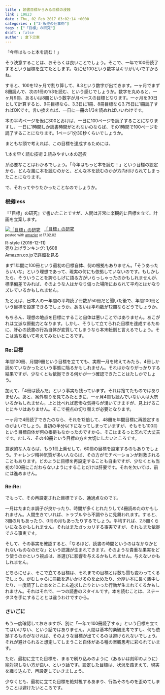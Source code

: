 ```yaml
---
title : 読書目標からみる目標の浸蝕
link : 19823
date : Thu, 02 Feb 2017 03:02:14 +0000
categories : ["3-叛逆の仕事術"]
tags : ["「目標」の研究"]
draft : false
author : 倉下忠憲
---
```


「今年はもっと本を読む！」

そう決意することは、おそらくは良いことでしょう。そこで、一年で100冊読了するという目標を立てたとします。なにせ100という数字はキリがいいですからね。

すると、100を12ヶ月で割り算して、8.3という数字が出てきます。一ヶ月でまず8冊読んで、次の1冊の1/3を読む、という感じでしょうか。数字を丸めると、一ヶ月9冊、あるいは8冊という数字が月ベースの目標となります。一ヶ月を30日として計算すると、9冊目標なら、3.3日に1冊、8冊目標なら3.75日に1冊読了すればOKです。言い換えれば、一日に一冊の1/3を読めればいいわけです。

本の平均ページを仮に300とおけば、一日に100ページを読了することになりますし、一日に1時間しか読書時間がとれないのならば、その1時間で100ページを読了することになります。1ページ1分30秒くらいでしょうか。

まともな頭で考えれば、この目標を達成するためには、

1.本を早く読む技術
2.読みやすい本の選択

が必要なことはわかるでしょう。「今年はもっと本を読む！」という目標の設定から、どんな風に本を読むのかと、どんな本を読むのかが方向付けられてしまったことになります。

で、それってやりたかったことなのでしょうか。

<h3>根拠less</h3>

『「目標」の研究』で書いたことですが、人間は非常に楽観的に目標を立て、計画を立案します。

<div class="amazlet-box" style="margin-bottom:0px;"><div class="amazlet-image" style="float:left;margin:0px 12px 1px 0px;"><a href="http://www.amazon.co.jp/exec/obidos/ASIN/B01MXXFY28/rashita1000-22/ref=nosim/" name="amazletlink" target="_blank"><img src="https://images-fe.ssl-images-amazon.com/images/I/410t4sR1ziL._SL160_.jpg" alt="「目標」の研究" style="border: none;" /></a></div><div class="amazlet-info" style="line-height:120%; margin-bottom: 10px"><div class="amazlet-name" style="margin-bottom:10px;line-height:120%"><a href="http://www.amazon.co.jp/exec/obidos/ASIN/B01MXXFY28/rashita1000-22/ref=nosim/" name="amazletlink" target="_blank">「目標」の研究</a><div class="amazlet-powered-date" style="font-size:80%;margin-top:5px;line-height:120%">posted with <a href="http://www.amazlet.com/" title="amazlet" target="_blank">amazlet</a> at 17.02.02</div></div><div class="amazlet-detail">R-style (2016-12-11)<br />売り上げランキング: 1,608<br /></div><div class="amazlet-sub-info" style="float: left;"><div class="amazlet-link" style="margin-top: 5px"><a href="http://www.amazon.co.jp/exec/obidos/ASIN/B01MXXFY28/rashita1000-22/ref=nosim/" name="amazletlink" target="_blank">Amazon.co.jpで詳細を見る</a></div></div></div><div class="amazlet-footer" style="clear: left"></div></div>


まず1年間に100冊という最初の目標自体、何の根拠もありません。「そうあったらいいな」という理想であって、現実の何にも依拠していないのです。もしかしたら、そういうことを誇らしげに語る方がいらっしゃったのかもしれませんが、標準偏差でみれば、そのような人はかなり偏った場所におられて平均とはかなりズレているかもしれません。

たとえば、日本人の一年間の平均読了冊数が50冊だと聞いた後で、年間100冊という目標を設定できるでしょうか。あるいは平均数が12冊ならどうでしょうか。

もちろん、理想の地点を目標にすること自体は悪いことではありません。あこがれは立派な原動力となります。しかし、そうして立てられた目標を達成するために、肝心の読書の行為自体が変質してしまうなら本末転倒と言えるでしょう。そこは落ち着いて考えてみたいところです。

<h3>Re:目標</h3>

年間100冊、月間9冊という目標を立てても、実際一月を終えてみたら、4冊しか読めていなかったという事態に陥るかもしれません。それはかなりがっかりする結果ですが、少なくとも依拠できる何かが一つ確認できたことはたしかでしょう。

加えて、「4冊は読んだ」という事実も残っています。それは捨てたものではありません。あと、案外周りを見てみたときに、一ヶ月4冊も読んでいない人は大勢いるかもしれません。上と比べれば悲惨な気持ちが湧いてきますが、見上げることにキリはありません。そこで視点の切り替えが必要となります。

一ヶ月で4冊読了できたのなら、それを12倍して、48冊を年間目標に再設定するのがよいでしょう。当初の半分以下になってしまっていますが、そもそも100冊という目標自体が何の根拠もなかったのですから、そこはまるっと忘れて大丈夫です。むしろ、その48冊という目標の方を大切にしたいところです。

意欲的な人ならば、もう1冊上乗せして、60冊の目標を設定するのもありでしょう。チャレンジ精神気質が多い人ならば、その方がモチベーションが刺激されることもあります。どのように目標を再設定することも自由ですが、少なくとも当初の100冊にこだわらないようにすることだけは肝要です。それを欠いては、前には進めません。

<h3>Re:Re:</h3>

でもって、その再設定された目標ですら、通過点なのです。

一月はたまたま調子が良かったり、時間が多くとれたりして4冊読めたのかもしれません。人間生きていれば、トラブルやら不調やらに見舞われます。すると、3冊の月もあったり、0冊の月もあったりするでしょう。平均すれば、2.5冊くらいになるかもしれません。それはまたガッカリする事実ですが、それもまた依拠できる事実です。

そして、その事実を確認すると、「なるほど、読書の時間というのはなかなかとれないものなのだな」という認識が生まれてきます。そのような貴重な果実をどう使うのかという視点は、本選びに影響を与えるかもしれません。与えないかもしれません。

どちらにせよ、そこで立てる目標は、それまでの目標とは数も質も変わってくるでしょう。がむしゃらに冊数を追いかけるのを止めたり、分厚い本に長く熱中したり、一度読了した本をとことん追求したりといった行動が生まれてくるかもしれません。それはそれで、一つの読書のスタイルです。本を読むことは、ステータスを手にすることとは違うわけですから。

<h3>さいごに</h3>

もう一度確認しておきますが、別に「一年で100冊読了する」という目標を立ててはいけない、という話ではありません。人間は基本的楽観思考ですし、何も依拠するものがなければ、そのような目標が出てくるのは避けられないでしょう。それが避けられると想定してしまうこと自体がある種の楽観思考に彩られています。

ただ、最初に立てた目標を、まるで刷り込みのように（あるいは刻印のように）絶対視しない方が良い、という話です。設定した目標は、状況を踏まえて、現実を織り込んで、再設定していきましょう。

少なくとも、最初に立てた目標を絶対視するあまり、行為そのものを歪めてしまうことは避けたいところです。

